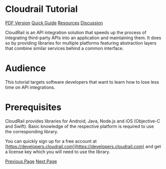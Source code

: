 # Cloudrail Tutorial
[PDF Version](../cloudrail/cloudrail_pdf_version.md)
[Quick Guide](../cloudrail/cloudrail_quick_guide.md)
[Resources](../cloudrail/cloudrail_useful_resources.md)
[Discussion](../cloudrail/cloudrail_discussion.md)

CloudRail is an API integration solution that speeds up the process of integrating third-party APIs into an application and maintaining them. It does so by providing libraries for multiple platforms featuring abstraction layers that combine similar services behind a common interface.

# Audience
This tutorial targets software developers that want to learn how to lose less time on API integrations.

# Prerequisites
CloudRail provides libraries for Android, Java, Node.js and iOS (Objective-C and Swift). Basic knowledge of the respective platform is required to use the corresponding library.

You can quickly sign up for a free account at [https://developers.cloudrail.com](https://developers.cloudrail.com)  and get a license key which you will need to use the library.


[Previous Page](../cloudrail/index.md) [Next Page](../cloudrail/cloudrail_overview.md) 
